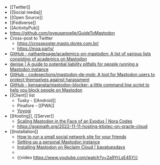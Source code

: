 - [[Twitter]]
- [[Social media]]
- [[Open Source]]
- [[Fediverse]]
- [[ActivityPub]]
- https://github.com/joyeusenoelle/GuideToMastodon
- Cross-post to Twitter
	- https://crossposter.masto.donte.com.br/
	- https://moa.party/
- [GitHub - nathanlesage/academics-on-mastodon: A list of various lists consisting of academics on Mastodon](https://github.com/nathanlesage/academics-on-mastodon)
- [denise | A guide to potential liability pitfalls for people running a Mastodon instance](https://denise.dreamwidth.org/91757.html)
- [GitHub - codesections/mastodon-de-mob: A tool for Mastodon users to protect themselves against harassment](https://github.com/codesections/mastodon-de-mob)
- [GitHub - kensanata/mastodon-blocker: a little command line script to help you block people on Mastodon](https://github.com/kensanata/mastodon-blocker)
- [[Client]] list
	- Tusky - [[Android]]
	- Pinafore - [[PWA]]
	- [Yoyogi](https://fasiha.github.io/yoyogi/)
- [[Hosting]], [[Server]]
	- [Scaling Mastodon in the Face of an Exodus | Nora Codes](https://nora.codes/post/scaling-mastodon-in-the-face-of-an-exodus/)
	- https://gopinath.org/2022-11-11-hosting-ktistec-on-oracle-cloud
- [[Installation]]
	- [How to run a small social network site for your friends](https://runyourown.social/)
	- [Setting up a personal Mastodon instance](https://vitobotta.com/2022/11/07/setting-up-a-personal-mastodon-instance/)
	- [Installing Mastodon on Reclaim Cloud | bavatuesdays](https://bavatuesdays.com/installing-mastodon-on-reclaim-cloud/)
	-
	- {{video https://www.youtube.com/watch?v=2a9YrLsE45Y}}